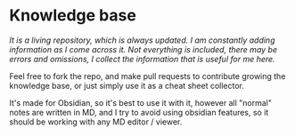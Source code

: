 # Knowledge base

*It is a living repository, which is always updated. I am constantly adding information as I come across it. Not everything is included, there may be errors and omissions, I collect the information that is useful for me here.*

Feel free to fork the repo, and make pull requests to contribute growing the knowledge base, or just simply use it as a cheat sheet collector.

It's made for Obsidian, so it's best to use it with it, however all "normal" notes are written in MD, and I try to avoid using obsidian features, so it should be working with any MD editor / viewer.